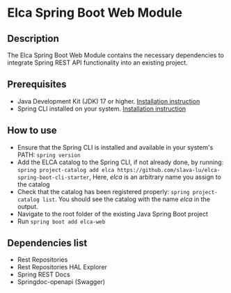 # Elca Spring Boot Web Module

## Description

The Elca Spring Boot Web Module contains the necessary dependencies to integrate Spring REST API functionality into an existing project.

## Prerequisites
* Java Development Kit (JDK) 17 or higher. [Installation instruction](https://www.oracle.com/java/technologies/downloads/)
* Spring CLI installed on your system. [Installation instruction](https://docs.spring.io/spring-cli/reference/installation.html)

## How to use

* Ensure that the Spring CLI is installed and available in your system's PATH: `spring version`
* Add the ELCA catalog to the Spring CLI, if not already done, by running: `spring project-catalog add elca https://github.com/slava-lu/elca-spring-boot-cli-starter`,
  Here, _elca_ is an arbitrary name you assign to the catalog
* Check that the catalog has been registered properly: `spring project-catalog list`. You should see the catalog with the name _elca_ in the output.
* Navigate to the root folder of the existing Java Spring Boot project
* Run `spring boot add elca-web`

## Dependencies list
* Rest Repositories
* Rest Repositories HAL Explorer
* Spring REST Docs
* Springdoc-openapi (Swagger)